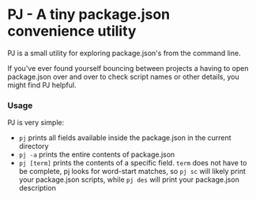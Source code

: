 # PJ - A tiny package.json convenience utility

PJ is a small utility for exploring package.json's from the command line.

If you've ever found yourself bouncing between projects a having to open package.json over and over to check script names or other details, you might find PJ helpful.

### Usage
PJ is very simple:

- `pj` prints all fields available inside the package.json in the current directory
- `pj -a` prints the entire contents of package.json
- `pj [term]` prints the contents of a specific field. `term` does not have to be complete, pj looks for word-start matches, so `pj sc` will likely print your package.json scripts, while `pj des` will print your package.json description
